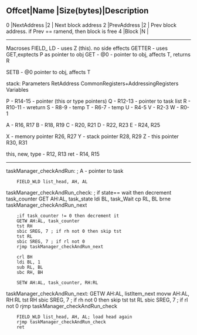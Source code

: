 
Offcet|Name           |Size(bytes)|Description
----------------------------------------------
0     |NextAddress    |2          | Next block address
2     |PrevAddress    |2          | Prev block address. if Prev == ramend, then block is free
4     |Block          |N          |

----------------
Macroses
FIELD_ LD - uses Z (this). no side effects
GETTER - uses GET,exptects P as pointer to obj
GET - @0 - pointer to obj, affects T, returns R

SETB - @0 pointer to obj, affects T

stack:
	Parameters
	RetAddress
	CommonRegisters+AddressingRegisters
	Variables

P - R14-15 - pointer (this or type pointers)
Q - R12-13 - pointer to task list
R - R10-11 - wreturn
S - R8-9 - temp
T - R6-7 - temp
U - R4-5
V - R2-3
W - R0-1

A - R16, R17
B - R18, R19
C - R20, R21
D - R22, R23
E - R24, R25

X - memory pointer R26, R27
Y - stack pointer R28, R29
Z - this pointer R30, R31

this, new, type - R12, R13
ret  - R14, R15



----------
 taskManager_checkAndRun: ; A - pointer to task

		FIELD_WLD list_head, AH, AL
 
 taskManager_checkAndRun_check:
		; if state== wait then decrement task_counter
		GET AH:AL, task_state
		ldi BL, task_Wait
		cp RL, BL
		brne taskManager_checkAndRun_next

		;if task_counter != 0 then decrement it
		GETW AH:AL, task_counter
		tst RH
		sbic SREG, 7 ; if rh not 0 then skip tst
		tst RL
		sbic SREG, 7 ; if rl not 0
		rjmp taskManager_checkAndRun_next

		crl BH
		ldi BL, 1
		sub RL, BL
		sbc RH, BH

		SETW AH:AL, task_counter, RH:RL

taskManager_checkAndRun_next:
		GETW AH:AL, listItem_next
		movw AH:AL, RH:RL
		tst RH
		sbic SREG, 7 ; if rh not 0 then skip tst
		tst RL
		sbic SREG, 7 ; if rl not 0
		rjmp taskManager_checkAndRun_check

		FIELD_WLD list_head, AH, AL; load head again
		rjmp taskManager_checkAndRun_check
		ret